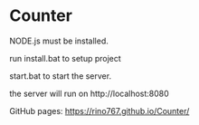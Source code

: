 # Counter

NODE.js must be installed.

run install.bat to setup project

start.bat to start the server.

the server will run on http://localhost:8080


GitHub pages: https://rino767.github.io/Counter/
